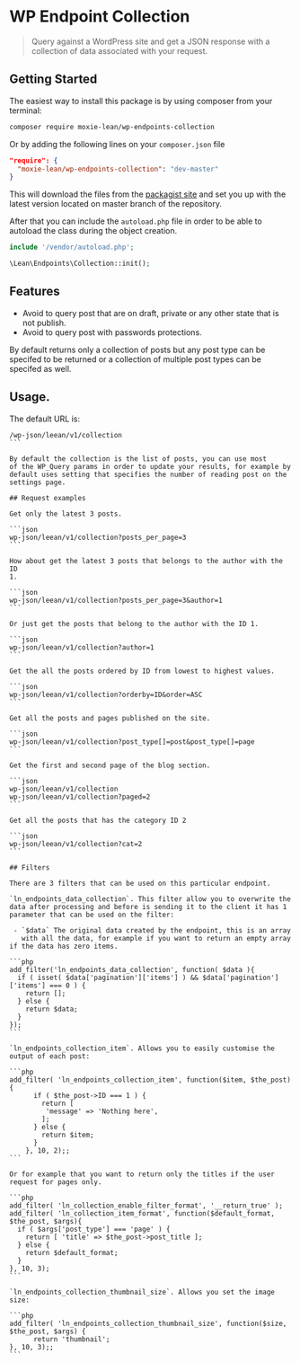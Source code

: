 # WP Endpoint Collection

> Query against a WordPress site and get a JSON response with a
> collection of data associated with your request.

## Getting Started

The easiest way to install this package is by using composer from your terminal:

```bash
composer require moxie-lean/wp-endpoints-collection
```

Or by adding the following lines on your `composer.json` file

```json
"require": {
  "moxie-lean/wp-endpoints-collection": "dev-master"
}
```

This will download the files from the [packagist site](https://packagist.org/packages/moxie-lean/wp-endpoints-collection)
and set you up with the latest version located on master branch of the repository.

After that you can include the `autoload.php` file in order to
be able to autoload the class during the object creation.

```php
include '/vendor/autoload.php';

\Lean\Endpoints\Collection::init();
```

## Features

- Avoid to query post that are on draft, private or any other
  state that is not publish.
- Avoid to query post with passwords protections.

By default returns only a collection of posts but any post type can be
specifed to be returned or a collection of multiple post types can be
specifed as well.

## Usage.

The default URL is:

````
/wp-json/leean/v1/collection
```

By default the collection is the list of posts, you can use most
of the WP_Query params in order to update your results, for example by
default uses setting that specifies the number of reading post on the
settings page.

## Request examples

Get only the latest 3 posts.

```json
wp-json/leean/v1/collection?posts_per_page=3
```

How about get the latest 3 posts that belongs to the author with the ID
1.

```json
wp-json/leean/v1/collection?posts_per_page=3&author=1
```

Or just get the posts that belong to the author with the ID 1.

```json
wp-json/leean/v1/collection?author=1
```

Get the all the posts ordered by ID from lowest to highest values.

```json
wp-json/leean/v1/collection?orderby=ID&order=ASC
```

Get all the posts and pages published on the site.

```json
wp-json/leean/v1/collection?post_type[]=post&post_type[]=page
```

Get the first and second page of the blog section.

```json
wp-json/leean/v1/collection
wp-json/leean/v1/collection?paged=2
```

Get all the posts that has the category ID 2

```json
wp-json/leean/v1/collection?cat=2
```

## Filters

There are 3 filters that can be used on this particular endpoint.

`ln_endpoints_data_collection`. This filter allow you to overwrite the
data after processing and before is sending it to the client it has 1
parameter that can be used on the filter: 

 - `$data` The original data created by the endpoint, this is an array
   with all the data, for example if you want to return an empty array
if the data has zero items.

```php
add_filter('ln_endpoints_data_collection', function( $data ){
  if ( isset( $data['pagination']['items'] ) && $data['pagination']['items'] === 0 ) {
    return [];
  } else {
    return $data;
  }
});
```

`ln_endpoints_collection_item`. Allows you to easily customise the output of each post:

```php
add_filter( 'ln_endpoints_collection_item', function($item, $the_post) {
      if ( $the_post->ID === 1 ) {
        return [
         'message' => 'Nothing here',
        ];
      } else {
        return $item;
      }
    }, 10, 2);;
```

Or for example that you want to return only the titles if the user
request for pages only.

```php
add_filter( 'ln_collection_enable_filter_format', '__return_true' );
add_filter( 'ln_collection_item_format', function($default_format, $the_post, $args){
  if ( $args['post_type'] === 'page' ) {
    return [ 'title' => $the_post->post_title ];
  } else {
    return $default_format;
  }
}, 10, 3);
```

`ln_endpoints_collection_thumbnail_size`. Allows you set the image size:

```php
add_filter( 'ln_endpoints_collection_thumbnail_size', function($size, $the_post, $args) {
      return 'thumbnail';
}, 10, 3);;
```
